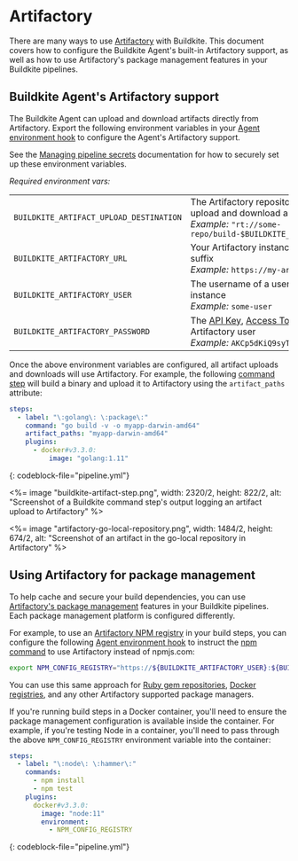# Artifactory

There are many ways to use [Artifactory](https://jfrog.com/artifactory/) with Buildkite. This document covers how to configure the Buildkite Agent's built-in Artifactory support, as well as how to use Artifactory's package management features in your Buildkite pipelines.

## Buildkite Agent's Artifactory support

The Buildkite Agent can upload and download artifacts directly from Artifactory. Export the following environment variables in your [Agent environment hook](/docs/agent/v3/hooks) to configure the Agent's Artifactory support.

See the [Managing pipeline secrets](/docs/pipelines/secrets) documentation for how to securely set up these environment variables.

_Required environment vars:_

<table>
  <tr>
    <td><code>BUILDKITE_ARTIFACT_UPLOAD_DESTINATION</code></td>
    <td>
      The Artifactory repository and path that will be used to upload and download artifacts, starting with an rt:// prefix<br>
      <em>Example:</em> <code>"rt://some-repo/build-$BUILDKITE_BUILD_NUMBER/$BUILDKITE_JOB_ID/"</code><br>
    </td>
  </tr>
  <tr>
    <td><code>BUILDKITE_ARTIFACTORY_URL</code></td>
    <td>
      Your Artifactory instance URL, including the <code>/artifactory</code> suffix<br>
      <em>Example:</em> <code>https://my-artifactory-server/artifactory</code><br>
    </td>
  </tr>
  <tr>
    <td><code>BUILDKITE_ARTIFACTORY_USER</code></td>
    <td>
      The username of a user configured in your Artifactory instance<br>
      <em>Example:</em> <code>some-user</code><br>
    </td>
  </tr>
  <tr>
    <td><code>BUILDKITE_ARTIFACTORY_PASSWORD</code></td>
    <td>
      The <a href="https://www.jfrog.com/confluence/display/RTF/Updating+Your+Profile#UpdatingYourProfile-APIKey">API Key</a>, <a href="https://www.jfrog.com/confluence/display/ACC/Access+Tokens#AccessTokens-UsingTokens">Access Token</a>, or password for your Artifactory user<br>
      <em>Example:</em> <code>AKCp5dKiQ9syTzu9GFhpF3iTzDcFhYAa4...</code><br>
    </td>
  </tr>
</table>

Once the above environment variables are configured, all artifact uploads and downloads will use Artifactory. For example, the following [command step](/docs/pipelines/command-step) will build a binary and upload it to Artifactory using the `artifact_paths` attribute:

```yml
steps:
  - label: "\:golang\: \:package\:"
    command: "go build -v -o myapp-darwin-amd64"
    artifact_paths: "myapp-darwin-amd64"
    plugins:
      - docker#v3.3.0:
          image: "golang:1.11"
```

{: codeblock-file="pipeline.yml"}

<%= image "buildkite-artifact-step.png", width: 2320/2, height: 822/2, alt: "Screenshot of a Buildkite command step's output logging an artifact upload to Artifactory" %>

<%= image "artifactory-go-local-repository.png", width: 1484/2, height: 674/2, alt: "Screenshot of an artifact in the go-local repository in Artifactory" %>

## Using Artifactory for package management

To help cache and secure your build dependencies, you can use [Artifactory's package management](https://www.jfrog.com/confluence/display/RTF/Package+Management) features in your Buildkite pipelines. Each package management platform is configured differently.

For example, to use an [Artifactory NPM registry](https://www.jfrog.com/confluence/display/RTF/npm+Registry?src=sidebar) in your build steps, you can configure the following [Agent environment hook](/docs/agent/v3/hooks) to instruct the [npm command](https://docs.npmjs.com/cli/npm) to use Artifactory instead of npmjs.com:

```bash
export NPM_CONFIG_REGISTRY="https://${BUILDKITE_ARTIFACTORY_USER}:${BUILDKITE_ARTIFACTORY_PASSWORD}@my-artifactory-server/artifactory/api/npm/npm-local/"
```

You can use this same approach for [Ruby gem repositories](https://www.jfrog.com/confluence/display/RTF/RubyGems+Repositories), [Docker registries](https://www.jfrog.com/confluence/display/RTF/Docker+Registry), and any other Artifactory supported package managers.

If you're running build steps in a Docker container, you'll need to ensure the package management configuration is available inside the container. For example, if you're testing Node in a container, you'll need to pass through the above `NPM_CONFIG_REGISTRY` environment variable into the container:

```yml
steps:
  - label: "\:node\: \:hammer\:"
    commands:
      - npm install
      - npm test
    plugins:
      docker#v3.3.0:
        image: "node:11"
        environment:
          - NPM_CONFIG_REGISTRY
```

{: codeblock-file="pipeline.yml"}
